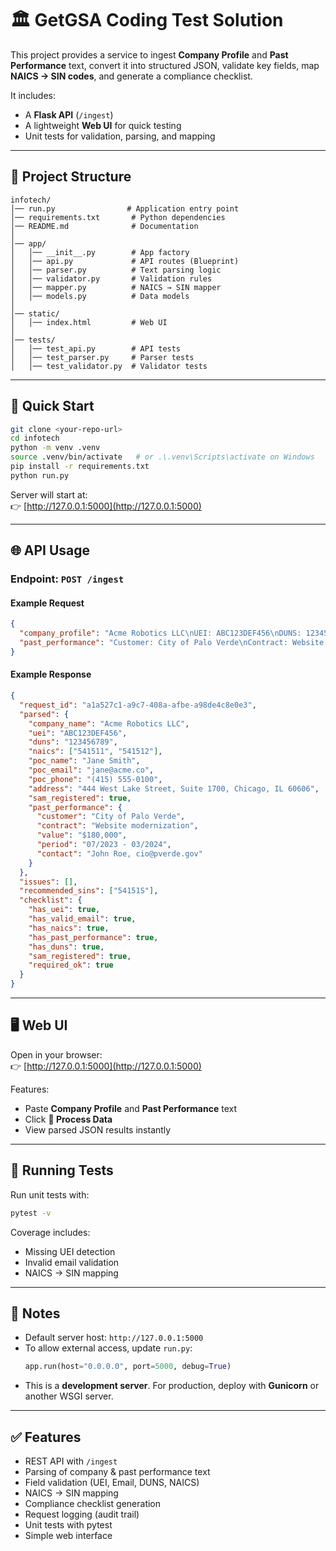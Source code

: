 # 🏛️ GetGSA Coding Test Solution  

This project provides a service to ingest **Company Profile** and **Past Performance** text, convert it into structured JSON, validate key fields, map **NAICS → SIN codes**, and generate a compliance checklist.  

It includes:  
- A **Flask API** (`/ingest`)  
- A lightweight **Web UI** for quick testing  
- Unit tests for validation, parsing, and mapping  

---

## 📂 Project Structure  

```
infotech/
│── run.py                # Application entry point
│── requirements.txt       # Python dependencies
│── README.md              # Documentation
│
│── app/
│   │── __init__.py        # App factory
│   │── api.py             # API routes (Blueprint)
│   │── parser.py          # Text parsing logic
│   │── validator.py       # Validation rules
│   │── mapper.py          # NAICS → SIN mapper
│   │── models.py          # Data models
│
│── static/
│   │── index.html         # Web UI
│
│── tests/
│   │── test_api.py        # API tests
│   │── test_parser.py     # Parser tests
│   │── test_validator.py  # Validator tests
```

---

## 🚀 Quick Start  

```bash
git clone <your-repo-url>
cd infotech
python -m venv .venv
source .venv/bin/activate   # or .\.venv\Scripts\activate on Windows
pip install -r requirements.txt
python run.py
```

Server will start at:  
👉 [http://127.0.0.1:5000](http://127.0.0.1:5000)

---

## 🌐 API Usage  

### Endpoint: `POST /ingest`  

#### Example Request  
```json
{
  "company_profile": "Acme Robotics LLC\nUEI: ABC123DEF456\nDUNS: 123456789\nNAICS: 541511, 541512\nPOC: Jane Smith, jane@acme.co, (415) 555-0100\nAddress: 444 West Lake Street, Suite 1700, Chicago, IL 60606\nSAM.gov: registered",
  "past_performance": "Customer: City of Palo Verde\nContract: Website modernization\nValue: $180,000\nPeriod: 07/2023 - 03/2024\nContact: John Roe, cio@pverde.gov"
}
```

#### Example Response  
```json
{
  "request_id": "a1a527c1-a9c7-408a-afbe-a98de4c8e0e3",
  "parsed": {
    "company_name": "Acme Robotics LLC",
    "uei": "ABC123DEF456",
    "duns": "123456789",
    "naics": ["541511", "541512"],
    "poc_name": "Jane Smith",
    "poc_email": "jane@acme.co",
    "poc_phone": "(415) 555-0100",
    "address": "444 West Lake Street, Suite 1700, Chicago, IL 60606",
    "sam_registered": true,
    "past_performance": {
      "customer": "City of Palo Verde",
      "contract": "Website modernization",
      "value": "$180,000",
      "period": "07/2023 - 03/2024",
      "contact": "John Roe, cio@pverde.gov"
    }
  },
  "issues": [],
  "recommended_sins": ["54151S"],
  "checklist": {
    "has_uei": true,
    "has_valid_email": true,
    "has_naics": true,
    "has_past_performance": true,
    "has_duns": true,
    "sam_registered": true,
    "required_ok": true
  }
}
```

---

## 🖥️ Web UI  

Open in your browser:  
👉 [http://127.0.0.1:5000](http://127.0.0.1:5000)  

Features:  
- Paste **Company Profile** and **Past Performance** text  
- Click **🚀 Process Data**  
- View parsed JSON results instantly  

---

## 🧪 Running Tests  

Run unit tests with:  
```bash
pytest -v
```

Coverage includes:  
- Missing UEI detection  
- Invalid email validation  
- NAICS → SIN mapping  

---

## 📝 Notes  

- Default server host: `http://127.0.0.1:5000`  
- To allow external access, update `run.py`:  
  ```python
  app.run(host="0.0.0.0", port=5000, debug=True)
  ```
- This is a **development server**. For production, deploy with **Gunicorn** or another WSGI server.  

---

## ✅ Features  

- REST API with `/ingest`  
- Parsing of company & past performance text  
- Field validation (UEI, Email, DUNS, NAICS)  
- NAICS → SIN mapping  
- Compliance checklist generation  
- Request logging (audit trail)  
- Unit tests with pytest  
- Simple web interface  
